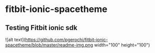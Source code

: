 # fitbit-ionic-spacetheme
Testing Fitbit ionic sdk 
---
![alt text](https://github.com/pgerochi/fitbit-ionic-spacetheme/blob/master/readme-img.png width="100" height="100")
